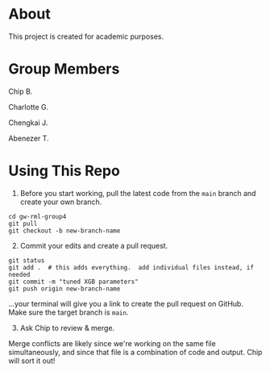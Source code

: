 # About

This project is created for academic purposes.


# Group Members

Chip B.

Charlotte G.

Chengkai J.

Abenezer T.


# Using This Repo

1. Before you start working, pull the latest code from the `main` branch and create your own branch.

```
cd gw-rml-group4
git pull
git checkout -b new-branch-name
```

2. Commit your edits and create a pull request.

```
git status
git add .  # this adds everything.  add individual files instead, if needed
git commit -m "tuned XGB parameters"
git push origin new-branch-name
```

...your terminal will give you a link to create the pull request on GitHub.  Make sure the target branch is `main`.

3. Ask Chip to review & merge.

Merge conflicts are likely since we're working on the same file simultaneously, and since that file is a combination of code and output.  Chip will sort it out!
